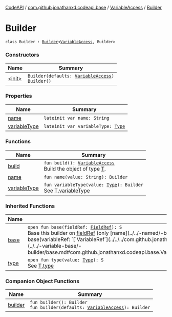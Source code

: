 [CodeAPI](../../../index.md) / [com.github.jonathanxd.codeapi.base](../../index.md) / [VariableAccess](../index.md) / [Builder](.)

# Builder

`class Builder : `[`Builder`](../../-variable-base/-builder/index.md)`<`[`VariableAccess`](../index.md)`, Builder>`

### Constructors

| Name | Summary |
|---|---|
| [&lt;init&gt;](-init-.md) | `Builder(defaults: `[`VariableAccess`](../index.md)`)`<br>`Builder()` |

### Properties

| Name | Summary |
|---|---|
| [name](name.md) | `lateinit var name: String` |
| [variableType](variable-type.md) | `lateinit var variableType: `[`Type`](http://docs.oracle.com/javase/6/docs/api/java/lang/reflect/Type.html) |

### Functions

| Name | Summary |
|---|---|
| [build](build.md) | `fun build(): `[`VariableAccess`](../index.md)<br>Build the object of type [T](#). |
| [name](name.md) | `fun name(value: String): Builder` |
| [variableType](variable-type.md) | `fun variableType(value: `[`Type`](http://docs.oracle.com/javase/6/docs/api/java/lang/reflect/Type.html)`): Builder`<br>See [T.variableType](#) |

### Inherited Functions

| Name | Summary |
|---|---|
| [base](../../-variable-base/-builder/base.md) | `open fun base(fieldRef: `[`FieldRef`](../../../com.github.jonathanxd.codeapi.common/-field-ref/index.md)`): S`<br>Base this builder on [fieldRef](../../-variable-base/-builder/base.md#com.github.jonathanxd.codeapi.base.VariableBase.Builder$base(com.github.jonathanxd.codeapi.common.FieldRef)/fieldRef) (only [name](../../-named/-builder/name.md) and [type](../../-variable-base/-builder/type.md)).`open fun base(variableRef: `[`VariableRef`](../../../com.github.jonathanxd.codeapi.common/-variable-ref/index.md)`): S`<br>Base this builder on [variableRef](../../-variable-base/-builder/base.md#com.github.jonathanxd.codeapi.base.VariableBase.Builder$base(com.github.jonathanxd.codeapi.common.VariableRef)/variableRef). |
| [type](../../-variable-base/-builder/type.md) | `open fun type(value: `[`Type`](http://docs.oracle.com/javase/6/docs/api/java/lang/reflect/Type.html)`): S`<br>See [T.type](../../-variable-base/-builder/type.md) |

### Companion Object Functions

| Name | Summary |
|---|---|
| [builder](builder.md) | `fun builder(): Builder`<br>`fun builder(defaults: `[`VariableAccess`](../index.md)`): Builder` |
